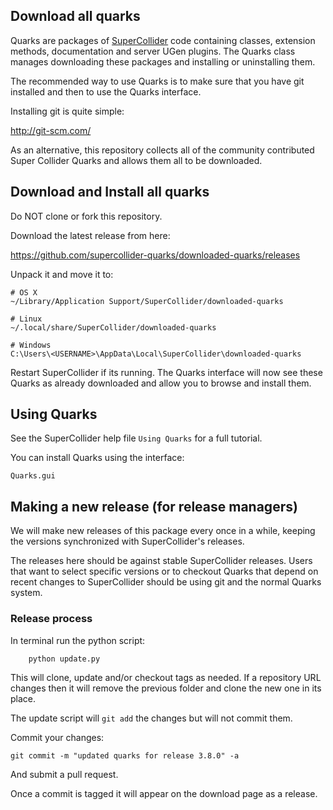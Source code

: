 ## Download all quarks

Quarks are packages of [SuperCollider](https://github.com/supercollider/supercollider) code containing classes, extension methods, documentation and server UGen plugins. The Quarks class manages downloading these packages and installing or uninstalling them.

The recommended way to use Quarks is to make sure that you have git installed and then to use the Quarks interface.

Installing git is quite simple:

http://git-scm.com/


As an alternative, this repository collects all of the community contributed Super Collider Quarks and allows them all to be downloaded.


## Download and Install all quarks

Do NOT clone or fork this repository.

Download the latest release from here:

https://github.com/supercollider-quarks/downloaded-quarks/releases

Unpack it and move it to:

    # OS X
    ~/Library/Application Support/SuperCollider/downloaded-quarks

    # Linux
    ~/.local/share/SuperCollider/downloaded-quarks

    # Windows
    C:\Users\<USERNAME>\AppData\Local\SuperCollider\downloaded-quarks
    
Restart SuperCollider if its running. The Quarks interface will now see these Quarks as already downloaded and allow you to browse and install them.


## Using Quarks

See the SuperCollider help file `Using Quarks` for a full tutorial.

You can install Quarks using the interface:

```supercollider
Quarks.gui
```


## Making a new release (for release managers)

We will make new releases of this package every once in a while, keeping the versions synchronized with SuperCollider's releases.

The releases here should be against stable SuperCollider releases.  Users that want to select specific versions or to checkout Quarks that depend on recent changes to SuperCollider should be using git and the normal Quarks system.

### Release process

In terminal run the python script:

```shell
    python update.py
```

This will clone, update and/or checkout tags as needed. If a repository URL changes then it will remove the previous folder and clone the new one in its place.

The update script will `git add` the changes but will not commit them.

Commit your changes:

    git commit -m "updated quarks for release 3.8.0" -a

And submit a pull request.

Once a commit is tagged it will appear on the download page as a release.
